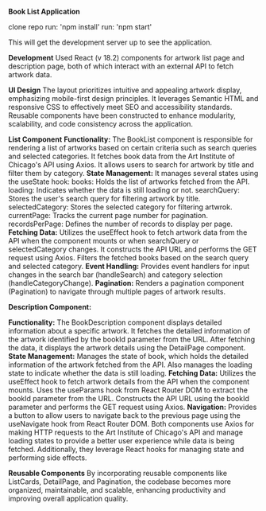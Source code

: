 **Book List Application**

clone repo
run: 'npm install'
run: 'npm start'

This will get the development server up to see the application.

**Development**
Used React (v 18.2) components for artwork list page and description page, both of which interact with an external API to fetch artwork data.

**UI Design**
The layout prioritizes intuitive and appealing artwork display, emphasizing mobile-first design principles. It leverages Semantic HTML and responsive CSS to effectively meet SEO and accessibility standards. Reusable components have been constructed to enhance modularity, scalability, and code consistency across the application.

**List Component**
**Functionality:**
The BookList component is responsible for rendering a list of artworks based on certain criteria such as search queries and selected categories.
It fetches book data from the Art Institute of Chicago's API using Axios.
It allows users to search for artwork by title and filter them by category.
**State Management:**
It manages several states using the useState hook:
books: Holds the list of artworks fetched from the API.
loading: Indicates whether the data is still loading or not.
searchQuery: Stores the user's search query for filtering artwork by title.
selectedCategory: Stores the selected category for filtering artwrok.
currentPage: Tracks the current page number for pagination.
recordsPerPage: Defines the number of records to display per page.
**Fetching Data:**
Utilizes the useEffect hook to fetch artwork data from the API when the component mounts or when searchQuery or selectedCategory changes.
It constructs the API URL and performs the GET request using Axios.
Filters the fetched books based on the search query and selected category.
**Event Handling:**
Provides event handlers for input changes in the search bar (handleSearch) and category selection (handleCategoryChange).
**Pagination:**
Renders a pagination component (Pagination) to navigate through multiple pages of artwork results.

**Description Component:**

**Functionality:**
The BookDescription component displays detailed information about a specific artwork.
It fetches the detailed information of the artwork identified by the bookId parameter from the URL.
After fetching the data, it displays the artwork details using the DetailPage component.
**State Management:**
Manages the state of book, which holds the detailed information of the artwork fetched from the API.
Also manages the loading state to indicate whether the data is still loading.
**Fetching Data:**
Utilizes the useEffect hook to fetch artwork details from the API when the component mounts.
Uses the useParams hook from React Router DOM to extract the bookId parameter from the URL.
Constructs the API URL using the bookId parameter and performs the GET request using Axios.
**Navigation:**
Provides a button to allow users to navigate back to the previous page using the useNavigate hook from React Router DOM.
Both components use Axios for making HTTP requests to the Art Institute of Chicago's API and manage loading states to provide a better user experience while data is being fetched. Additionally, they leverage React hooks for managing state and performing side effects.

**Reusable Components**
By incorporating reusable components like ListCards, DetailPage, and Pagination, the codebase becomes more organized, maintainable, and scalable, enhancing productivity and improving overall application quality.
